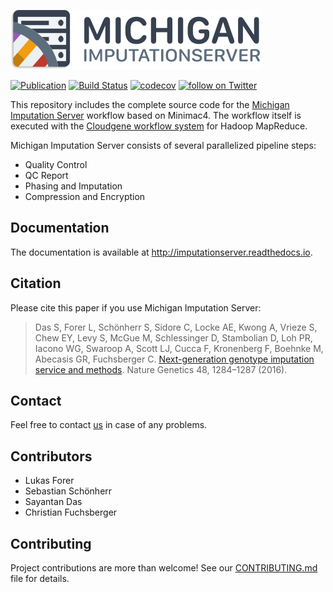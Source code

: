 ![Imputationserver Logo](logo.png)

[![Publication](https://img.shields.io/badge/Published-Nature%20Genetics-26af64.svg?colorB=26af64&style=popout)](https://www.nature.com/articles/ng.3656)
[![Build Status](https://travis-ci.org/genepi/imputationserver.svg?branch=master)](https://travis-ci.org/genepi/imputationserver)
[![codecov](https://codecov.io/gh/genepi/imputationserver/branch/master/graph/badge.svg)](https://codecov.io/gh/genepi/imputationserver)
 <a href="https://twitter.com/intent/follow?screen_name=umimpute"> <img src="https://img.shields.io/twitter/follow/umimpute.svg?style=social" alt="follow on Twitter"></a>

This repository includes the complete source code for the [Michigan Imputation Server](https://imputationserver.sph.umich.edu) workflow based on Minimac4.
The workflow itself is executed with the [Cloudgene workflow system](https://github.com/genepi/cloudgene) for Hadoop MapReduce.

Michigan Imputation Server consists of several parallelized pipeline steps:

- Quality Control
- QC Report
- Phasing and Imputation
- Compression and Encryption

## Documentation
The documentation is available at http://imputationserver.readthedocs.io.

## Citation
Please cite this paper if you use Michigan Imputation Server:

> Das S, Forer L, Schönherr S, Sidore C, Locke AE, Kwong A, Vrieze S, Chew EY, Levy S, McGue M, Schlessinger D, Stambolian D, Loh PR, Iacono WG, Swaroop A, Scott LJ, Cucca F, Kronenberg F, Boehnke M, Abecasis GR, Fuchsberger C. [Next-generation genotype imputation service and methods](https://www.ncbi.nlm.nih.gov/pubmed/27571263). Nature Genetics 48, 1284–1287 (2016).

## Contact

Feel free to contact [us](https://imputationserver.sph.umich.edu/index.html#!pages/contact) in case of any problems.

## Contributors

- Lukas Forer
- Sebastian Schönherr
- Sayantan Das
- Christian Fuchsberger

## Contributing
Project contributions are more than welcome! See our [CONTRIBUTING.md](CONTRIBUTING.md) file for details.
